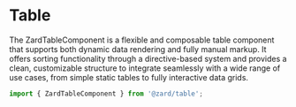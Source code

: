 # Table

The ZardTableComponent is a flexible and composable table component that supports both dynamic data rendering and fully manual markup. It offers sorting functionality through a directive-based system and provides a clean, customizable structure to integrate seamlessly with a wide range of use cases, from simple static tables to fully interactive data grids.

```ts
import { ZardTableComponent } from '@zard/table';
```

